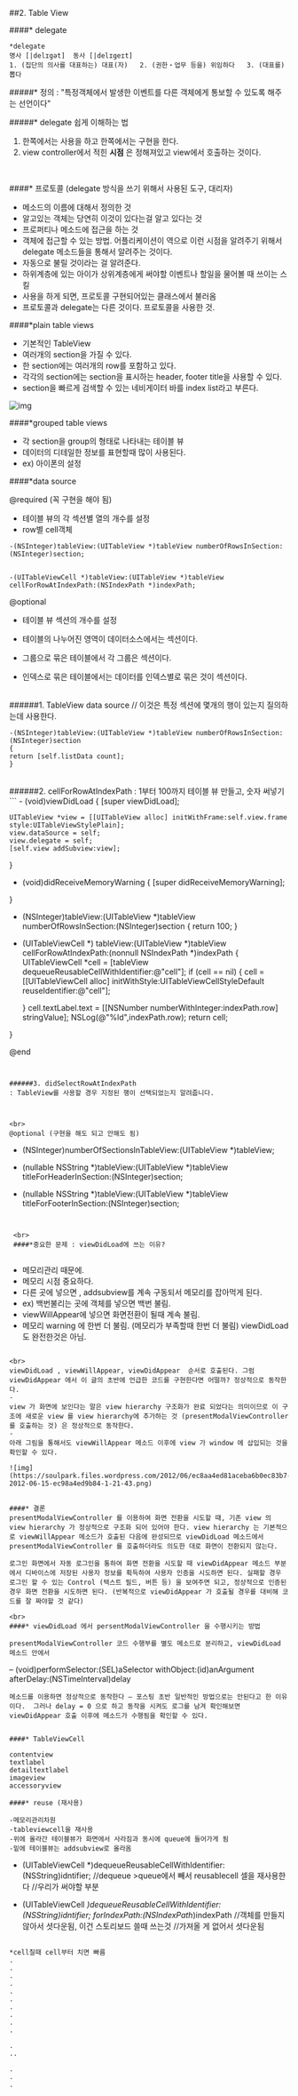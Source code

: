 
##2. Table View




####* delegate

```
*delegate
명사 [|delɪgət]  동사 [|delɪgeɪt] 
1. (집단의 의사를 대표하는) 대표(자)   2. (권한・업무 등을) 위임하다   3. (대표를) 뽑다

```

#####*  정의
: "특정객체에서 발생한 이벤트를 다른 객체에게 통보할 수 있도록 해주는 선언이다"


#####* delegate 쉽게 이해하는 법

1. 한쪽에서는 사용을 하고 한쪽에서는 구현을 한다.
2. view controller에서 적힌 **시점** 은 정해져있고 view에서 호출하는 것이다.






<br>

####* 프로토콜 (delegate 방식을 쓰기 위해서 사용된 도구, 대리자)
* 메소드의 이름에 대해서 정의한 것
* 알고있는 객체는 당연히 이것이 있다는걸 알고 있다는 것
* 프로퍼티나 메소드에 접근을 하는 것
* 객체에 접근할 수 있는 방법. 어플리케이션이 역으로 이런 시점을 알려주기 위해서 delegate 메소드들을 통해서 알려주는 것이다.
* 자동으로 불릴 것이라는 걸 알려준다.
* 하위계층에 있는 아이가 상위계층에게 써야할 이벤트나 할일을 물어볼 때 쓰이는 스킬
* 사용을 하게 되면, 프로토콜 구현되어있는 클래스에서 불러옴
* 프로토콜과 delegate는 다른 것이다. 프로토콜을 사용한 것.





####*plain table views
- 기본적인 TableView
- 여러개의 section을 가질 수 있다.
- 한 section에는 여러개의 row를 포함하고 있다.
- 각각의 section에는 section을 표시하는 header, footer title을 사용할 수 있다.
- section을 빠르게 검색할 수 있는 네비게이터 바를 index list라고 부른다.

![img](https://developer.apple.com/library/content/documentation/UserExperience/Conceptual/TableView_iPhone/Art/tv_cell_parts_simple.jpg)


####*grouped table views
- 각 section을 group의 형태로 나타내는 테이블 뷰
- 데이터의 디테일한 정보를 표현할때 많이 사용된다.
- ex) 아이폰의 설정


####*data source

 @required (꼭 구현을 해야 됨)
 - 테이블 뷰의 각 섹션별 열의 개수를 설정
 - row별 cell객체
 
```
-(NSInteger)tableView:(UITableView *)tableView numberOfRowsInSection:(NSInteger)section;


-(UITableViewCell *)tableView:(UITableView *)tableView cellForRowAtIndexPath:(NSIndexPath *)indexPath;
```
@optional
- 테이블 뷰 섹션의 개수를 설정




- 테이블의 나누어진 영역이 데이터소스에서는 섹션이다.
- 그룹으로 묶은 테이블에서 각 그룹은 섹션이다.
- 인덱스로 묶은 테이블에서는 데이터를 인덱스별로 묶은 것이 섹션이다.



<br>
######1. TableView data source
// 이것은 특정 섹션에 몇개의 행이 있는지 질의하는데 사용한다.

```
-(NSInteger)tableView:(UITableView *)tableView numberOfRowsInSection:(NSInteger)section
{
return [self.listData count];
}
```

<br>
######2. cellForRowAtIndexPath
: 1부터 100까지 테이블 뷰 만들고, 숫자 써넣기
```
- (void)viewDidLoad {
    [super viewDidLoad];
    
    UITableView *view = [[UITableView alloc] initWithFrame:self.view.frame style:UITableViewStylePlain];
    view.dataSource = self;
    view.delegate = self;
    [self.view addSubview:view];
    
    
}


- (void)didReceiveMemoryWarning {
    [super didReceiveMemoryWarning];
    
}


- (NSInteger)tableView:(UITableView *)tableView numberOfRowsInSection:(NSInteger)section
{
    return 100;
}


- (UITableViewCell *) tableView:(UITableView *)tableView cellForRowAtIndexPath:(nonnull NSIndexPath *)indexPath
{
    UITableViewCell *cell = [tableView dequeueReusableCellWithIdentifier:@"cell"];
    if (cell == nil) {
        cell = [[UITableViewCell alloc] initWithStyle:UITableViewCellStyleDefault reuseIdentifier:@"cell"];
    

    }
    cell.textLabel.text = [[NSNumber numberWithInteger:indexPath.row] stringValue];
    NSLog(@"%ld",indexPath.row);
    return cell;
    
}

@end


```


######3. didSelectRowAtIndexPath
: TableView를 사용할 경우 지정된 행이 선택되었는지 알려줍니다.



<br>
@optional (구현을 해도 되고 안해도 됨)
```
- (NSInteger)numberOfSectionsInTableView:(UITableView *)tableView; 
- (nullable NSString *)tableView:(UITableView *)tableView titleForHeaderInSection:(NSInteger)section;  
 
- (nullable NSString *)tableView:(UITableView *)tableView titleForFooterInSection:(NSInteger)section;
```
 
 
 <br>
 ####*중요한 문제 : viewDidLoad에 쓰는 이유?
 
 ```
 - 메모리관리 때문에. 
 - 메모리 시점 중요하다.
 - 다른 곳에 넣으면 , addsubview를 계속 구동되서 메모리를 잡아먹게 된다.
 - ex) 백번불리는 곳에 객체를 넣으면 백번 불림. 
 - viewWillAppear에 넣으면 화면전환이 될때 계속 불림. 
 - 메모리 warning 에 한번 더 불림. (메모리가 부족할때 한번 더 불림) viewDidLoad도 완전한것은 아님.
 ```
 
 <br>
 viewDidLoad , viewWillAppear, viewDidAppear  순서로 호출된다. 그럼 viewDidAppear 에서 이 글의 초반에 언급한 코드를 구현한다면 어떨까? 정상적으로 동작한다.
 -
view 가 화면에 보인다는 말은 view hierarchy 구조화가 완료 되었다는 의미이므로 이 구조에 새로운 view 를 view hierarchy에 추가하는 것 (presentModalViewController 를 호출하는 것) 은 정상적으로 동작한다.
-
아래 그림을 통해서도 viewWillAppear 메소드 이후에 view 가 window 에 삽입되는 것을 확인할 수 있다.

![img](https://soulpark.files.wordpress.com/2012/06/ec8aa4ed81aceba6b0ec83b7-2012-06-15-ec98a4ed9b84-1-21-43.png)


####* 결론
presentModalViewController 를 이용하여 화면 전환을 시도할 때, 기존 view 의 view hierarchy 가 정상적으로 구조화 되어 있어야 한다. view hierarchy 는 기본적으로 viewWillAppear 메소드가 호출된 다음에 완성되므로 viewDidLoad 메소드에서 presentModalViewController 를 호출하더라도 의도한 대로 화면이 전환되지 않는다. 

로그인 화면에서 자동 로그인을 통하여 화면 전환을 시도할 때 viewDidAppear 메소드 부분에서 디바이스에 저장된 사용자 정보를 획득하여 사용자 인증을 시도하면 된다. 실패할 경우 로그인 할 수 있는 Control (텍스트 필드, 버튼 등) 을 보여주면 되고, 정상적으로 인증된 경우 화면 전환을 시도하면 된다. (반복적으로 viewDidAppear 가 호출될 경우를 대비해 코드를 잘 짜야할 것 같다)

<br>
####* viewDidLoad 에서 persentModalViewController 을 수행시키는 방법

presentModalViewController 코드 수행부를 별도 메소드로 분리하고, viewDidLoad 메소드 안에서  
```
– (void)performSelector:(SEL)aSelector withObject:(id)anArgument afterDelay:(NSTimeInterval)delay 
```
메소드를 이용하면 정상적으로 동작한다 – 포스팅 초반 일반적인 방법으로는 안된다고 한 이유이다.  그러나 delay = 0 으로 하고 동작을 시켜도 로그를 남겨 확인해보면  viewDidAppear 호출 이후에 메소드가 수행됨을 확인할 수 있다.


####* TableViewCell

contentview
textlabel
detailtextlabel
imageview
accessoryview

####* reuse (재사용)

-메모리관리차원
-tableviewcell을 재사용
-위에 올라간 테이블뷰가 화면에서 사라짐과 동시에 queue에 들어가게 됨
-밑에 테이블뷰는 addsubview로 올라옴
```

- (UITableViewCell *)dequeueReusableCellWithIdentifier:(NSString)idntifier;
//dequeue >queue에서 빼서 reusablecell 셀을 재사용한다
//우리가 써야할 부분


- (UITableViewCell *)dequeueReusableCellWithIdentifier:(NSString)idntifier;
                            forIndexPath:(NSIndexPath*)indexPath
//객체를 만들지 않아서 셧다운됨, 이건 스토리보드 쓸때 쓰는것
//가져올 게 없어서 셧다운됨
```

*cell칠때 cell부터 치면 빠름
.
.
.
.
.
.
.
.
.
.

.
..

.
.
.
